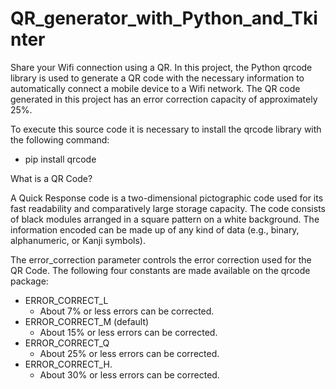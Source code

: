 # QR_generator_with_Python_and_Tkinter
Share your Wifi connection using a QR. In this project, the Python qrcode library is used to generate a QR code with the necessary information to automatically connect a mobile device to a Wifi network. The QR code generated in this project has an error correction capacity of approximately 25%.

To execute this source code it is necessary to install the qrcode library with the following command:
  
  + pip install qrcode


What is a QR Code?

A Quick Response code is a two-dimensional pictographic code used for its fast readability and comparatively large storage capacity. The code consists of black modules arranged in a square pattern on a white background. The information encoded can be made up of any kind of data (e.g., binary, alphanumeric, or Kanji symbols).


The error_correction parameter controls the error correction used for the QR Code. The following four constants are made available on the qrcode package:

  + ERROR_CORRECT_L		
      +	About 7% or less errors can be corrected.
  + ERROR_CORRECT_M (default)		
      +	About 15% or less errors can be corrected.
  + ERROR_CORRECT_Q		
      +	About 25% or less errors can be corrected.
  + ERROR_CORRECT_H.		
      +	About 30% or less errors can be corrected. 
